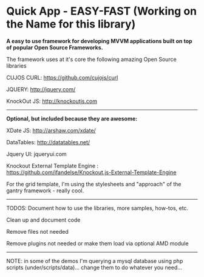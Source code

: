 Quick App - EASY-FAST  (Working on the Name for this library)
========

<b>A easy to use framework for developing MVVM applications built on top of popular Open Source Frameworks. </b>

The framework uses at it's core the following amazing Open Source libraries

CUJOS CURL:  https://github.com/cujojs/curl

JQUERY: 	 http://jquery.com/ 

KnockOut JS: http://knockoutjs.com

<hr>

<b>Optional, but included because they are awesome:</b>

XDate JS:   http://arshaw.com/xdate/

DataTables: http://datatables.net/

Jquery UI:  jqueryui.com

Knockout External Template Engine : https://github.com/ifandelse/Knockout.js-External-Template-Engine

For the grid template, I'm using the stylesheets and "approach" of the gantry framework - really cool.

<hr>
TODOS:
Document how to use the libraries, more samples, how-tos, etc.

Clean up and document code

Remove files not needed

Remove plugins not needed or make them load via optional AMD module

<hr>
NOTE: in some of the demos I'm querying a mysql database using php scripts (under/scripts/data)... change them
to do whatever you need...
